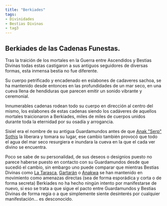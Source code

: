 ```yaml
---
title: "Berkiades"
tags:
- Divinidades
- Bestias Divinas
- tag3
---
```

## **Berkiades de las Cadenas Funestas.**

Tras la traición de los mortales en la Guerra entre Ascendidos y Bestias Divinas todas estas castigaron a sus antiguos seguidores de diversas formas, esta inmensa bestia no fue diferente.

Su cuerpo petrificado y encadenado en eslabones de cadaveres sachoa, se ha mantenido desde entonces en las profundidades de un mar seco, en una cueva llena de hendiduras que parecen emitir un sonido vibrante y ceremonial.

Innumerables cadenas rodean todo su cuerpo en dirección al centro del mismo, los eslabones de estas cadenas siendo los cadáveres de aquellos mortales traicionaron a Berkiades, miles de miles de cuerpos unidos durante toda la eternidad por su osadía y arrogancia.

Sisiel era el nombre de su antigua Guardamundos antes de que [Anak "Serp" Sothis](https://www.legendkeeper.com/app/ckvil5g57t6310808rct5ktxd/cl1gfc13u000k036cgxii8ot0/) la liberara y tomara su lugar, ese cambio también provocó que todo el agua del mar seco resurgiera e inundara la cueva en la que el cada ver divino se encuentra.

Poco se sabe de su personalidad, de sus deseos o designios puesto no parece haberse puesto en contacto con su Guardamundos desde que sucedió el cambio, sin embargo uno puede comparar que mientras Bestias Divinas como [La Tarasca](https://www.legendkeeper.com/app/ckvil5g57t6310808rct5ktxd/ckx6l92nn0002037cvd3geqmb/), [Gartarán](https://www.legendkeeper.com/app/ckvil5g57t6310808rct5ktxd/ckzts0ebs0005037cql6surlc/) o [Anakwa](https://www.legendkeeper.com/app/ckvil5g57t6310808rct5ktxd/ckzx2q62g0003037cvwzhxebi/) se han mantenido en movimiento como amenazas directas (sea de forma esporádica y corta o de forma secreta) Berkiades no ha hecho ningún intento por manifestarse de nuevo, si eso se trata a que sigue el pacto entre Guardamundos y Bestias Divinas de forma regia o a que simplemente siente desinterés por cualquier manifestación... es desconocido.